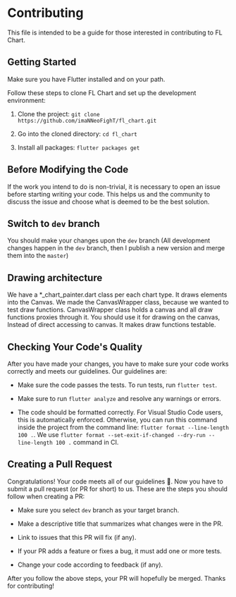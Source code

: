 # Contributing

This file is intended to be a guide for those interested in contributing to FL Chart.

## Getting Started

Make sure you have Flutter installed and on your path.

Follow these steps to clone FL Chart and set up the development environment:

1. Clone the project: `git clone https://github.com/imaNNeoFighT/fl_chart.git`

2. Go into the cloned directory: `cd fl_chart`

3. Install all packages: `flutter packages get`

## Before Modifying the Code

If the work you intend to do is non-trivial, it is necessary to open
an issue before starting writing your code. This helps us and the
community to discuss the issue and choose what is deemed to be the
best solution.

## Switch to `dev` branch

You should make your changes upon the `dev` branch (All development changes happen in the `dev` branch, then I publish a new version and merge them into the `master`)


## Drawing architecture
We have a *_chart_painter.dart class per each chart type. It draws elements into the Canvas.
We made the CanvasWrapper class, because we wanted to test draw functions.
CanvasWrapper class holds a canvas and all draw functions proxies through it.
You should use it for drawing on the canvas, Instead of direct accessing to canvas.
It makes draw functions testable.


## Checking Your Code's Quality

After you have made your changes, you have to make sure your code works
correctly and meets our guidelines. Our guidelines are:

- Make sure the code passes the tests. To run tests, run `flutter test`.

- Make sure to run `flutter analyze` and resolve any warnings or errors.

- The code should be formatted correctly. For Visual Studio Code users, this is
  automatically enforced. Otherwise, you can run this command inside the
  project from the command line: `flutter format --line-length 100 .`.
  We use `flutter format --set-exit-if-changed --dry-run --line-length 100 .` command in CI.

## Creating a Pull Request

Congratulations! Your code meets all of our guidelines :100:. Now you have to
submit a pull request (or PR for short) to us. These are the steps you should
follow when creating a PR:

- Make sure you select `dev` branch as your target branch.
  
- Make a descriptive title that summarizes what changes were in the PR.

- Link to issues that this PR will fix (if any).

- If your PR adds a feature or fixes a bug, it must add one or more tests.

- Change your code according to feedback (if any).

After you follow the above steps, your PR will hopefully be merged. Thanks for
contributing!
